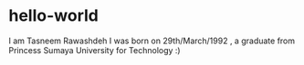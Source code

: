 # hello-world

I am Tasneem Rawashdeh 
I was born on 29th/March/1992 , a graduate from Princess Sumaya University for Technology
:)
